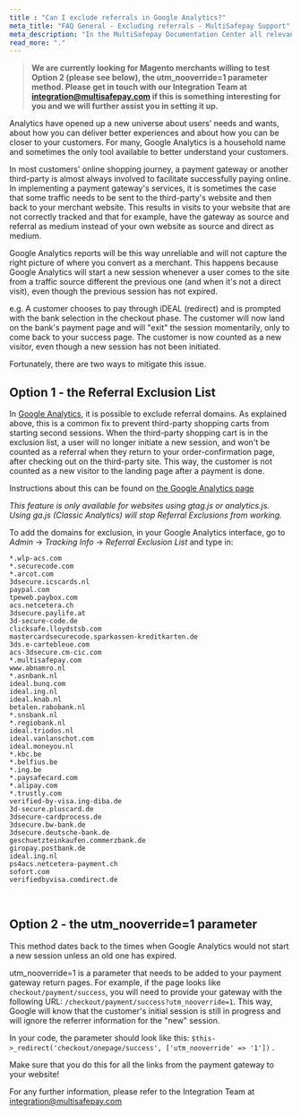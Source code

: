 ```yaml
---
title : "Can I exclude referrals in Google Analytics?"
meta_title: "FAQ General - Excluding referrals - MultiSafepay Support"
meta_description: "In the MultiSafepay Documentation Center all relevant information regarding our Plugins and API. As well as Support pages for Payment Method, Tools and General Questions. You can also find the contact details of our Support Team and Integration Team."
read_more: "."
---
```


> **We are currently looking for Magento merchants willing to test Option 2 (please see below), the utm_nooverride=1 parameter method. Please get in touch with our Integration Team at <integration@multisafepay.com> if this is something interesting for you and we will further assist you in setting it up.**

Analytics have opened up a new universe about users' needs and wants, about how you can deliver better experiences and about how you can be closer to your customers. 
For many, Google Analytics is a household name and sometimes the only tool available to better understand your customers.  

In most customers' online shopping journey, a payment gateway or another third-party is almost always involved to facilitate successfully paying online.  In implementing a payment gateway's services, it is sometimes the case that some traffic needs to be sent to the third-party's website and then back to your merchant website. This results in visits to your website that are not correctly tracked and that for example, have the gateway as source and referral as medium instead of your own website as source and direct as medium. 

Google Analytics reports will be this way unreliable and will not capture the right picture of where you convert as a merchant. This happens because Google Analytics will start a new session whenever a user comes to the site from a traffic source different the previous one (and when it's not a direct visit), even though the previous session has not expired.

e.g. A customer chooses to pay through iDEAL (redirect) and is prompted with the bank selection in the checkout phase. The customer will now land on the bank's payment page 
and will "exit" the session momentarily, only to come back to your success page. The customer is now counted as a new visitor, even though a new session has not been initiated.

Fortunately, there are two ways to mitigate this issue.

## Option 1 - the Referral Exclusion List

In [Google Analytics](https://support.google.com/analytics/answer/1008015), it is possible to exclude referral domains. As explained above, this is a common fix to prevent third-party shopping carts from starting second sessions. When the third-party shopping cart is in the exclusion list, a user will no longer initiate a new session, and won't be counted as a referral when they return to your order-confirmation page, after checking out on the third-party site. This way, the customer is not counted as a new visitor to the landing page after a payment is done.

Instructions about this can be found on [the Google Analytics page](https://support.google.com/analytics/answer/2795830)


*This feature is only available for websites using gtag.js or analytics.js.</br>
Using ga.js (Classic Analytics) will stop Referral Exclusions from working.*

To add the domains for exclusion, in your Google Analytics interface, go to _Admin_ -> _Tracking Info_ -> _Referral Exclusion List_  and type in:


```
*.wlp-acs.com
*.securecode.com
*.arcot.com
3dsecure.icscards.nl
paypal.com
tpeweb.paybox.com
acs.netcetera.ch
3dsecure.paylife.at
3d-secure-code.de
clicksafe.lloydstsb.com
mastercardsecurecode.sparkassen-kreditkarten.de
3ds.e-cartebleue.com
acs-3dsecure.cm-cic.com
*.multisafepay.com
www.abnamro.nl
*.asnbank.nl
ideal.bunq.com
ideal.ing.nl
ideal.knab.nl
betalen.rabobank.nl
*.snsbank.nl
*.regiobank.nl
ideal.triodos.nl
ideal.vanlanschot.com
ideal.moneyou.nl
*.kbc.be
*.belfius.be
*.ing.be
*.paysafecard.com
*.alipay.com
*.trustly.com
verified-by-visa.ing-diba.de
3d-secure.pluscard.de
3dsecure-cardprocess.de
3dsecure.bw-bank.de
3dsecure.deutsche-bank.de
geschuetzteinkaufen.commerzbank.de
giropay.postbank.de
ideal.ing.nl
ps4acs.netcetera-payment.ch
sofort.com
verifiedbyvisa.comdirect.de
```

<br>


## Option 2 - the utm_nooverride=1 parameter

This method dates back to the times when Google Analytics would not start a new session unless an old one has expired. 

utm_nooverride=1 is a parameter that needs to be added to your payment gateway return pages. For example, if the page looks like ```checkout/payment/success```, you will need to provide your gateway with the following URL: ```/checkout/payment/success?utm_nooverride=1```. This way, Google will know that the customer's initial session is still in progress and will ignore the referrer information for the "new" session. 

In your code, the parameter should look like this: ```$this->_redirect('checkout/onepage/success', ['utm_nooverride' => '1'])``` .

Make sure that you do this for all the links from the payment gateway to your website!

For any further information, please refer to the Integration Team at integration@multisafepay.com 